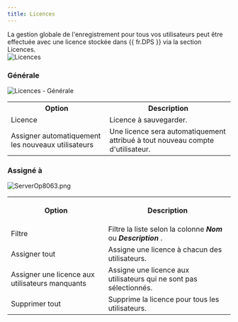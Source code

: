 ```yaml
---
title: Licences
---
```

La gestion globale de l'enregistrement pour tous vos utilisateurs peut être effectuée avec une licence stockée dans {{ fr.DPS }} via la section Licences.  
![Licences](/img/fr/server/ServerOp8061.png) 

### Générale 

![Licences - Générale](/img/fr/server/ServerOp8062.png) 

<table>
	<tr>
		<th>
Option 
		</th>
		<th>
Description 
		</th>
	</tr>
	<tr>
		<td>
Licence 
		</td>
		<td>
Licence à sauvegarder. 
		</td>
	</tr>
	<tr>
		<td>
Assigner automatiquement les nouveaux utilisateurs 
		</td>
		<td>
Une licence sera automatiquement attribué à tout nouveau compte d'utilisateur. 
		</td>
	</tr>
</table>

### Assigné à 

![ServerOp8063.png](/img/fr/server/ServerOp8063.png) 

<table>
	<tr>
		<th>
		
Option 
		</th>
		<th>
Description 
		</th>
	</tr>
	<tr>
		<td>
Filtre 
		</td>
		<td>
Filtre la liste selon la colonne ***Nom*** ou ***Description*** . 
		</td>
	</tr>
	<tr>
		<td>
Assigner tout 
		</td>
		<td>
Assigne une licence à chacun des utilisateurs. 
		</td>
	</tr>
	<tr>
		<td>
Assigner une licence aux utilisateurs manquants 
		</td>
		<td>
Assigne une licence aux utilisateurs qui ne sont pas sélectionnés. 
		</td>
	</tr>
	<tr>
		<td>
Supprimer tout 
		</td>
		<td>
Supprime la licence pour tous les utilisateurs. 
		</td>
	</tr>
</table>


